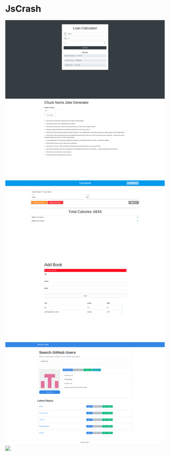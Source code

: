 # JsCrash
![](https://github.com/nikitastryuk/JsCrash/blob/master/screens/1.png)
![](https://github.com/nikitastryuk/JsCrash/blob/master/screens/2.png)
![](https://github.com/nikitastryuk/JsCrash/blob/master/screens/3.png)
![](https://github.com/nikitastryuk/JsCrash/blob/master/screens/4.png)
![](https://github.com/nikitastryuk/JsCrash/blob/master/screens/5.png)
![](https://github.com/nikitastryuk/JsCrash/blob/master/screens/6.png)
